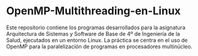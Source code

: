 # OpenMP-Multithreading-en-Linux
Este repositorio contiene los programas desarrollados para la asignatura Arquitectura de Sistemas y Software de Base de 4º de Ingeniería de la Salud, ejecutados en un entorno Linux. La práctica se centra en el uso de OpenMP para la paralelización de programas en procesadores multinúcleo.
